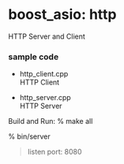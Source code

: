 boost_asio: http
===============

HTTP Server and Client  


### sample code
- http_client.cpp   
HTTP Client  

- http_server.cpp  
HTTP Server  


Build and Run:
% make all

% bin/server
> listen port: 8080

